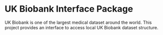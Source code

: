 # UK Biobank Interface Package

UK Biobank is one of the largest medical dataset around the world. This project provides an interface to access local UK Biobank dataset structure.
